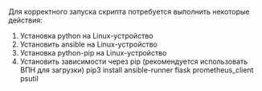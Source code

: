 Для корректного запуска скрипта потребуется выполнить некоторые действия:
1) Установка python на Linux-устройство
2) Установить ansible на Linux-устройство
3) Установка python-pip на Linux-устройство
4) Установить зависимости через pip (рекомендуется использовать ВПН для загрузки)
     pip3 install ansible-runner flask prometheus_client psutil
